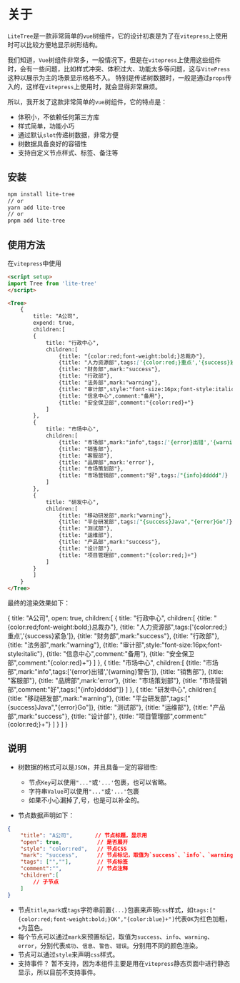 # 关于
 
`LiteTree`是一款非常简单的`vue`树组件，它的设计初衷是为了在`vitepress`上使用时可以比较方便地显示树形结构。

我们知道，`Vue`树组件非常多，一般情况下，但是在`vitepress`上使用这些组件时，会有一些问题，比如样式冲突、体积过大、功能太多等问题，这与`VitePress`这种以展示为主的场景显示格格不入。
特别是传递树数据时，一般是通过`props`传入的，这样在`vitepress`上使用时，就会显得非常麻烦。

所以，我开发了这款非常简单的`vue`树组件，它的特点是：

- 体积小，不依赖任何第三方库
- 样式简单，功能小巧
- 通过默认`slot`传递树数据，非常方便
- 树数据具备良好的容错性
- 支持自定义节点样式、标签、备注等


## 安装

```bash
npm install lite-tree
// or
yarn add lite-tree
// or
pnpm add lite-tree
```

## 使用方法

在`vitepress`中使用

```md
<script setup>
import Tree from 'lite-tree'
</script>

<Tree>
    {
        title: "A公司",
        expend: true,
        children:[          
        {
            title: "行政中心",
            children:[
                {title: "{color:red;font-weight:bold;}总裁办"},
                {title: "人力资源部",tags:['{color:red;}重点','{success}紧急']},
                {title: "财务部",mark:"success"},
                {title: "行政部"},
                {title: "法务部",mark:"warning"},
                {title: "审计部",style:"font-size:16px;font-style:italic"},
                {title: "信息中心",comment:"备用"},
                {title: "安全保卫部",comment:"{color:red}+"}
            ]
        },
        { 
            title: "市场中心",
            children:[
                {title: "市场部",mark:"info",tags:['{error}出错','{warning}警告']},
                {title: "销售部"},
                {title: "客服部"},
                {title: "品牌部",mark:'error'},
                {title: "市场策划部"},
                {title: "市场营销部",comment:"好",tags:["{info}ddddd"]}
            ]
        },
        {
            title: "研发中心",
            children:[
                {title: "移动研发部",mark:"warning"},
                {title: "平台研发部",tags:["{success}Java","{error}Go"]},
                {title: "测试部"},
                {title: "运维部"},
                {title: "产品部",mark:"success"},
                {title: "设计部"},
                {title: "项目管理部",comment:"{color:red;}+"}
            ]
        }
        ]
    }
</Tree>

```

最终的渲染效果如下：


<Tree>
  {
        title: "A公司",
        open: true,
        children:[          
          {
            title: "行政中心",
            children:[
              {title: "{color:red;font-weight:bold;}总裁办"},
              {title: "人力资源部",tags:['{color:red;}重点','{success}紧急']},
              {title: "财务部",mark:"success"},
              {title: "行政部"},
              {title: "法务部",mark:"warning"},
              {title: "审计部",style:"font-size:16px;font-style:italic"},
              {title: "信息中心",comment:"备用"},
              {title: "安全保卫部",comment:"{color:red}+"}
            ]
          },
          { 
            title: "市场中心",
            children:[
              {title: "市场部",mark:"info",tags:['{error}出错','{warning}警告']},
              {title: "销售部"},
              {title: "客服部"},
              {title: "品牌部",mark:'error'},
              {title: "市场策划部"},
              {title: "市场营销部",comment:"好",tags:["{info}ddddd"]}
            ]
          },
          {
            title: "研发中心",
            children:[
              {title: "移动研发部",mark:"warning"},
              {title: "平台研发部",tags:["{success}Java","{error}Go"]},
              {title: "测试部"},
              {title: "运维部"},
              {title: "产品部",mark:"success"},
              {title: "设计部"},
              {title: "项目管理部",comment:"{color:red;}+"}
            ]
          }
        ]
      }      
</Tree>  



## 说明

- 树数据的格式可以是`JSON`，并且具备一定的容错性:
    - 节点`Key`可以使用`"..."`或`'...'`包裹，也可以省略。
    - 字符串`Value`可以使用`"..."`或`'...'`包裹
    - 如果不小心漏掉了,号，也是可以补全的。

- 节点数据声明如下：

```json
{
    "title": "A公司",       // 节点标题，显示用
    "open": true,           // 是否展开
    "style": "color:red",   // 节点CSS
    "mark": "success",      // 节点标记，取值为`success`、`info`、`warning`、`error`
    "tags": ["",""],        // 节点标签
    "comment":"",           // 节点注释
    "children":[
        // 子节点
    ]
}
```

- 节点`title`,`mark`或`tags`字符串前置`{...}`包裹来声明`css`样式，如`tags:["{color:red;font-weight:bold;}OK","{color:blue}+"]`代表`OK`为红色加粗，`+`为蓝色。
- 每个节点可以通过`mark`来预置标记，取值为`success`、`info`、`warning`、`error`，分别代表`成功`、`信息`、`警告`、`错误`。分别用不同的颜色渲染。
- 节点可以通过`style`来声明`css`样式。
- 支持事件？ 暂不支持，因为本组件主要是用在`vitepress`静态页面中进行静态显示，所以目前不支持事件。

